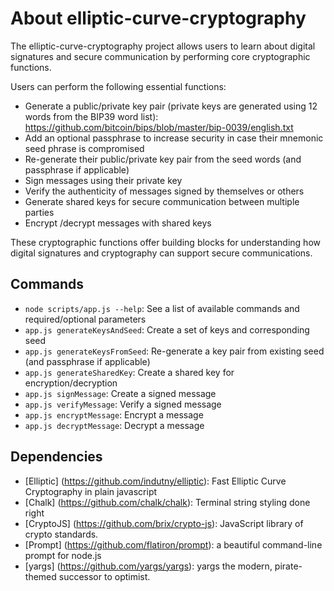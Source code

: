 # About elliptic-curve-cryptography

The elliptic-curve-cryptography project allows users to learn about digital signatures and secure communication by performing core cryptographic functions.

Users can perform the following essential functions:
- Generate a public/private key pair (private keys are generated using 12 words from the BIP39 word list): https://github.com/bitcoin/bips/blob/master/bip-0039/english.txt
- Add an optional passphrase to increase security in case their mnemonic seed phrase is compromised
- Re-generate their public/private key pair from the seed words (and passphrase if applicable)
- Sign messages using their private key
- Verify the authenticity of messages signed by themselves or others
- Generate shared keys for secure communication between multiple parties
- Encrypt /decrypt messages with shared keys

These cryptographic functions offer building blocks for understanding how digital signatures and cryptography can support secure communications.

## Commands
- `node scripts/app.js --help`: See a list of available commands and required/optional parameters
- `app.js generateKeysAndSeed`: Create a set of keys and corresponding seed
- `app.js generateKeysFromSeed`: Re-generate a key pair from existing seed (and passphrase if applicable)
- `app.js generateSharedKey`: Create a shared key for encryption/decryption
- `app.js signMessage`: Create a signed message
- `app.js verifyMessage`: Verify a signed message
- `app.js encryptMessage`: Encrypt a message
- `app.js decryptMessage`: Decrypt a message

## Dependencies

- [Elliptic] (https://github.com/indutny/elliptic): Fast Elliptic Curve Cryptography in plain javascript
- [Chalk] (https://github.com/chalk/chalk): Terminal string styling done right
- [CryptoJS] (https://github.com/brix/crypto-js): JavaScript library of crypto standards.
- [Prompt] (https://github.com/flatiron/prompt): a beautiful command-line prompt for node.js
- [yargs] (https://github.com/yargs/yargs): yargs the modern, pirate-themed successor to optimist.